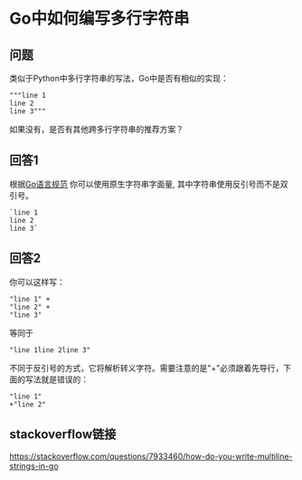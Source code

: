 # Go中如何编写多行字符串

## 问题
类似于Python中多行字符串的写法，Go中是否有相似的实现：
``` 
"""line 1
line 2
line 3"""
```
如果没有，是否有其他跨多行字符串的推荐方案？

## 回答1
根据[Go语言规范](https://golang.org/ref/spec#String_literals) 你可以使用原生字符串字面量, 其中字符串使用反引号而不是双引号。
```
`line 1
line 2
line 3`
```

## 回答2 
你可以这样写：
```
"line 1" +
"line 2" +
"line 3"
```
等同于
```
"line 1line 2line 3"
```
不同于反引号的方式，它将解析转义字符。需要注意的是"+"必须跟着先导行，下面的写法就是错误的：
``` 
"line 1"
+"line 2"
```

## stackoverflow链接
https://stackoverflow.com/questions/7933460/how-do-you-write-multiline-strings-in-go